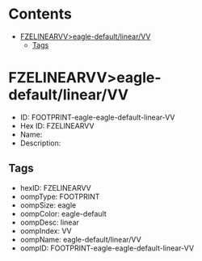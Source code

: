 



Contents
========

* [FZELINEARVV>eagle-default/linear/VV](#fzelinearvveagle-defaultlinearvv)
	* [Tags](#tags)

# FZELINEARVV>eagle-default/linear/VV

- ID: FOOTPRINT-eagle-eagle-default-linear-VV
- Hex ID: FZELINEARVV
- Name: 
- Description: 

## Tags

- hexID: FZELINEARVV
- oompType: FOOTPRINT
- oompSize: eagle
- oompColor: eagle-default
- oompDesc: linear
- oompIndex: VV
- oompName: eagle-default/linear/VV
- oompID: FOOTPRINT-eagle-eagle-default-linear-VV
